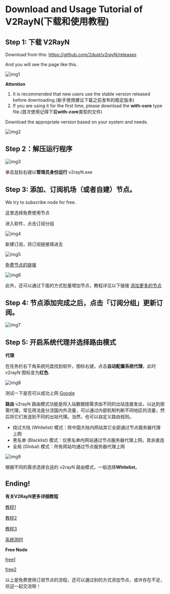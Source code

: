 # Download and Usage Tutorial of V2RayN(下载和使用教程)



## Step 1: 下载 V2RayN
Download from this: https://github.com/2dust/v2rayN/releases

And you will see the page like this.

![img1](img/1.jpg)


**Attention**

1. It is recommended that new users use the stable version released before downloading.(新手使用建议下载之前发布的稳定版本)
2. If you are using it for the first time, please download the **with-core** type file.(首次使用记得下载**with-core**类型的文件)

Download the appropriate version based on your system and needs.

![img2](img/2.jpg)

## Step 2：解压运行程序

![img3](img/3.jpg)

单击鼠标右键以**管理员身份运行** v2rayN.exe

## Step 3: 添加、订阅机场（或者自建）节点。

We try to subscribe node for free.

这里选择免费使用节点

进入软件，点击订阅分组

![img4](img/4.jpg)

新建订阅，将订阅链接填进去

![img5](img/5.jpg)

[免费节点的链接](https://clashgithub.com/category/clashnode)

![img6](img/6.jpg)

此外，还可以通过下面的方式批量增加节点，教程详见以下链接 [添加更多的节点](https://github.com/aiboboxx/v2rayfree)

## Step 4: 节点添加完成之后，点击「订阅分组」更新订阅。

![img7](img/7.jpg)



## Step 5: 开启系统代理并选择路由模式

**代理**

在任务栏右下角系统托盘找到软件，图标右键，点击**自动配置系统代理**，此时 v2rayN 图标变为**红色**.

![img8](img/8.jpg)

测试一下是否可以成功上网 [Google](https://www.google.fr/)


**路由**
v2rayN 路由模式功能是将入站数据按需求由不同的出站连接发出，以达到按需代理，常见用法是分流国内外流量，可以通过内部机制判断不同地区的流量，然后将它们发送到不同的出站代理。当然，也可以自定义路由规则。

- 绕过大陆 (Whitelist) 模式：除中国大陆内网站其它全部通过节点服务器代理上网
- 黑名单 (Blacklist) 模式：仅黑名单内网站通过节点服务器代理上网，其余直连
- 全局 (Global) 模式：所有网站均通过节点服务器代理上网

![img9](img/9.jpg)

根据不同的需求选择合适的 v2rayN 路由模式，一般选择**Whitelist**。


## Ending!


**有关V2RayN更多详细教程**

[教程1](https://v2rayn100.com/)

[教程2](https://v2rayn.uuk.app/16)

[教程3](https://didousun.gitbook.io/test-2021/2022-zui-xin-v2rayn-windows-xiang-xi-shi-yong-jiao-cheng)

[系统测时](https://time.is/)


**Free Node**

[free1](https://clashgithub.com/)

[free2](https://github.com/aiboboxx/v2rayfree)

以上是免费使用订阅节点的流程，还可以通过别的方式添加节点，或许存在不足，欢迎一起交流呀！

